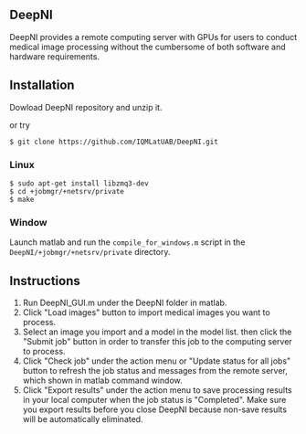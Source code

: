 ## DeepNI

DeepNI provides a remote computing server with GPUs for users to conduct medical image processing without the cumbersome of both software and hardware requirements.

## Installation

Dowload DeepNI repository and unzip it.

or try
    
    $ git clone https://github.com/IQMLatUAB/DeepNI.git
### Linux
    $ sudo apt-get install libzmq3-dev
    $ cd +jobmgr/+netsrv/private
    $ make
    
### Window

Launch matlab and run the `compile_for_windows.m` script in the `DeepNI/+jobmgr/+netsrv/private` directory.

## Instructions

1. Run DeepNI_GUI.m under the DeepNI folder in matlab.
2. Click "Load images" button to import medical images you want to process.
3. Select an image you import and a model in the model list. then click the "Submit job" button in order to transfer this job to the computing server to process.
4. Click "Check job" under the action menu or "Update status for all jobs" button to refresh the job status and messages from the remote server, which shown in matlab command window. 
5. Click "Export results" under the action menu to save processing results in your local computer when the job status is "Completed". Make sure you export results before you close DeepNI because non-save results will be automatically eliminated. 

